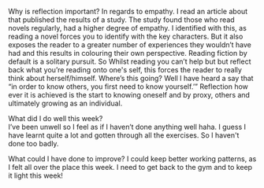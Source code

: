 Why is reflection important?
In regards to empathy. I read an article about that published the results of a study. The study found those who read novels regularly, had a higher degree of empathy. I identified with this, as reading a novel forces you to identify with the key characters. But it also exposes the reader to a greater number of experiences they wouldn’t have had and this results in colouring their own perspective. Reading fiction by default is a solitary pursuit. So Whilst reading you can’t help but but reflect back what you’re reading onto one's self, this forces the reader to really think about herself/himself. Where’s this going? Well I have heard a say that “in order to know others, you first need to know yourself.’” Reflection how ever it is achieved is the start to knowing oneself and by proxy, others and ultimately growing as an individual. 

What did I do well this week?       
I’ve been unwell so I feel as if I haven’t done anything well haha. I guess I have learnt quite a lot and gotten through all the exercises. So I haven't done too badly.  

What could I have done to improve?
I could keep better working patterns, as I felt all over the place this week. I need to get back to the gym and to keep it light this week!